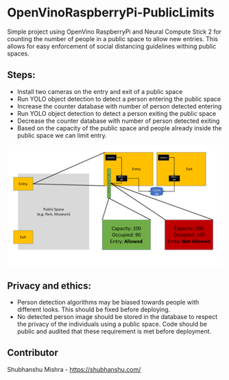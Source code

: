 # OpenVinoRaspberryPi-PublicLimits
Simple project using OpenVino RaspberryPi and Neural Compute Stick 2 for counting the number of people in a public space to allow new entries. This allows for easy enforcement of social distancing guidelines withing public spaces. 

## Steps: 

* Install two cameras on the entry and exit of a public space
* Run YOLO object detection to detect a person entering the public space
* Increase the counter database with number of person detected entering
* Run YOLO object detection to detect a person exiting the public space
* Decrease the counter database with number of person detected exiting
* Based on the capacity of the public space and people already inside the public space we can limit entry.

![Image](./OpenVinoRaspberryPi-PublicLimits-diagram.png)


## Privacy and ethics:

* Person detection algorithms may be biased towards people with different looks. This should be fixed before deploying. 
* No detected person image should be stored in the database to respect the privacy of the individuals using a public space. Code should be public and audited that these requirement is met before deployment. 


## Contributor

Shubhanshu Mishra - https://shubhanshu.com/
